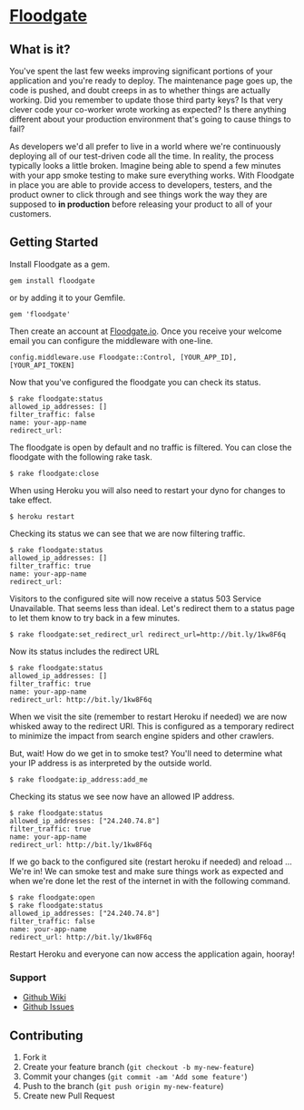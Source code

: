 # [Floodgate]()

## What is it?

You've spent the last few weeks improving significant portions of your application and you're ready to deploy. The maintenance page goes up, the code is pushed, and doubt creeps in as to whether things are actually working. Did you remember to update those third party keys? Is that very clever code your co-worker wrote working as expected? Is there anything different about your production environment that's going to cause things to fail?

As developers we'd all prefer to live in a world where we're continuously deploying all of our test-driven code all the time. In reality, the process typically looks a little broken. Imagine being able to spend a few minutes with your app smoke testing to make sure everything works. With Floodgate in place you are able to provide access to developers, testers, and the product owner to click through and see things work the way they are supposed to <strong>in production</strong> before releasing your product to all of your customers.

## Getting Started

Install Floodgate as a gem.

    gem install floodgate

or by adding it to your Gemfile.

    gem 'floodgate'

Then create an account at [Floodgate.io](http://floodgate.io). Once you receive your welcome email you can configure the middleware with one-line.

    config.middleware.use Floodgate::Control, [YOUR_APP_ID], [YOUR_API_TOKEN]

Now that you've configured the floodgate you can check its status.

    $ rake floodgate:status
    allowed_ip_addresses: []
    filter_traffic: false
    name: your-app-name
    redirect_url:

The floodgate is open by default and no traffic is filtered. You can close the floodgate with the following rake task.

    $ rake floodgate:close

When using Heroku you will also need to restart your dyno for changes to take effect.

    $ heroku restart

Checking its status we can see that we are now filtering traffic.

    $ rake floodgate:status
    allowed_ip_addresses: []
    filter_traffic: true
    name: your-app-name
    redirect_url:

Visitors to the configured site will now receive a status 503 Service Unavailable. That seems less than ideal. Let's redirect them to a status page to let them know to try back in a few minutes.

    $ rake floodgate:set_redirect_url redirect_url=http://bit.ly/1kw8F6q

Now its status includes the redirect URL

    $ rake floodgate:status
    allowed_ip_addresses: []
    filter_traffic: true
    name: your-app-name
    redirect_url: http://bit.ly/1kw8F6q

When we visit the site (remember to restart Heroku if needed) we are now whisked away to the redirect URl. This is configured as a temporary redirect to minimize the impact from search engine spiders and other crawlers.

But, wait! How do we get in to smoke test? You'll need to determine what your IP address is as interpreted by the outside world.

    $ rake floodgate:ip_address:add_me

Checking its status we see now have an allowed IP address.

    $ rake floodgate:status
    allowed_ip_addresses: ["24.240.74.8"]
    filter_traffic: true
    name: your-app-name
    redirect_url: http://bit.ly/1kw8F6q

If we go back to the configured site (restart heroku if needed) and reload … We're in! We can smoke test and make sure things work as expected and when we're done let the rest of the internet in with the following command.

    $ rake floodgate:open
    $ rake floodgate:status
    allowed_ip_addresses: ["24.240.74.8"]
    filter_traffic: false
    name: your-app-name
    redirect_url: http://bit.ly/1kw8F6q

Restart Heroku and everyone can now access the application again, hooray!

### Support

* [Github Wiki](https://github.com/adorableio/floodgate/wiki)
* [Github Issues](https://github.com/adorableio/floodgate/wiki)

## Contributing

1. Fork it
2. Create your feature branch (`git checkout -b my-new-feature`)
3. Commit your changes (`git commit -am 'Add some feature'`)
4. Push to the branch (`git push origin my-new-feature`)
5. Create new Pull Request
